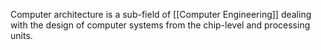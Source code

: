 Computer architecture is a sub-field of [[Computer Engineering]] dealing with the design of computer systems from the chip-level and processing units.